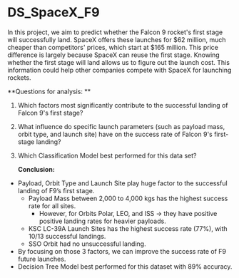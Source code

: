 # DS_SpaceX_F9
In this project, we aim to predict whether the Falcon 9 rocket's first stage will successfully land. SpaceX offers these launches for $62 million, much cheaper than competitors' prices, which start at $165 million. This price difference is largely because SpaceX can reuse the first stage. Knowing whether the first stage will land allows us to figure out the launch cost. This information could help other companies compete with SpaceX for launching rockets.

**Questions for analysis:
**
1. Which factors most significantly contribute to the successful landing of Falcon 9's first stage?
2. What influence do specific launch parameters (such as payload mass, orbit type, and launch site) have on the success rate of Falcon 9's first-stage landing?
3. Which Classification Model best performed for this data set?

   **Conclusion:**

- Payload, Orbit Type and Launch Site play huge factor to the successful landing of F9’s first stage.
    - Payload Mass between 2,000 to 4,000 kgs has the highest success rate for all sites.
        - However, for Orbits Polar, LEO, and ISS → they have positive positive landing rates for heavier payloads.
    - KSC LC-39A Launch Sites has the highest success rate (77%), with 10/13 successful landings.
    - SSO Orbit had no unsuccessful landing.
- By focusing on those 3 factors, we can improve the success rate of F9 future launches.
- Decision Tree Model best performed for this dataset with 89% accuracy.
